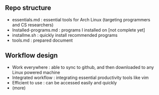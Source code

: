 


## Repo structure

- essentials.md         : essential tools for Arch Linux (targeting programmers and CS researchers)
- Installed-programs.md : programs I installed on [not complete yet]
- installme.sh          : quickly install recommended programs
- tools.md              : prepared document
 
## Workflow design

- Work everywhere     : able to sync to github, and then downloaded to any Linux powered machine
- Integrated workflow : integrating essential productivity tools like vim
- Efficient to use    : can be accessed easily and quickly
- (more)
